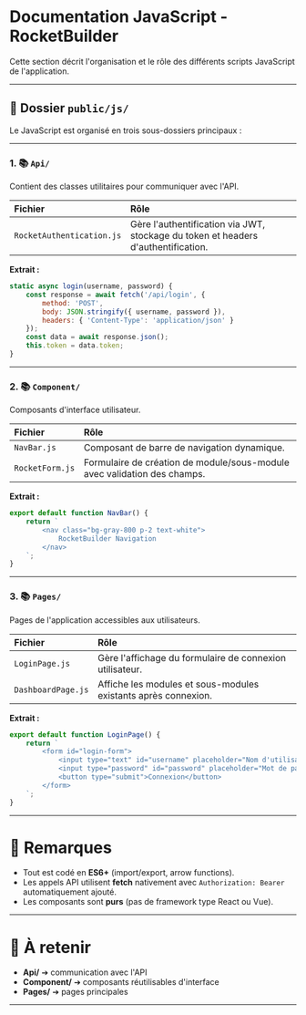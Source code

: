 
# Documentation JavaScript - RocketBuilder

Cette section décrit l'organisation et le rôle des différents scripts JavaScript de l'application.

---

## 📂 Dossier `public/js/`

Le JavaScript est organisé en trois sous-dossiers principaux :

---

### 1. 📚 `Api/`

Contient des classes utilitaires pour communiquer avec l'API.

| Fichier | Rôle |
|:---|:---|
| `RocketAuthentication.js` | Gère l'authentification via JWT, stockage du token et headers d'authentification. |

**Extrait :**

```javascript
static async login(username, password) {
    const response = await fetch('/api/login', {
        method: 'POST',
        body: JSON.stringify({ username, password }),
        headers: { 'Content-Type': 'application/json' }
    });
    const data = await response.json();
    this.token = data.token;
}
```

---

### 2. 📚 `Component/`

Composants d'interface utilisateur.

| Fichier | Rôle |
|:---|:---|
| `NavBar.js` | Composant de barre de navigation dynamique. |
| `RocketForm.js` | Formulaire de création de module/sous-module avec validation des champs.|

**Extrait :**

```javascript
export default function NavBar() {
    return `
        <nav class="bg-gray-800 p-2 text-white">
            RocketBuilder Navigation
        </nav>
    `;
}
```

---

### 3. 📚 `Pages/`

Pages de l'application accessibles aux utilisateurs.

| Fichier | Rôle |
|:---|:---|
| `LoginPage.js` | Gère l'affichage du formulaire de connexion utilisateur. |
| `DashboardPage.js` | Affiche les modules et sous-modules existants après connexion.|

**Extrait :**

```javascript
export default function LoginPage() {
    return `
        <form id="login-form">
            <input type="text" id="username" placeholder="Nom d'utilisateur">
            <input type="password" id="password" placeholder="Mot de passe">
            <button type="submit">Connexion</button>
        </form>
    `;
}
```

---

# 📢 Remarques

- Tout est codé en **ES6+** (import/export, arrow functions).
- Les appels API utilisent **fetch** nativement avec `Authorization: Bearer` automatiquement ajouté.
- Les composants sont **purs** (pas de framework type React ou Vue).

---

# 🚀 À retenir

- **Api/** ➔ communication avec l'API
- **Component/** ➔ composants réutilisables d'interface
- **Pages/** ➔ pages principales

---
